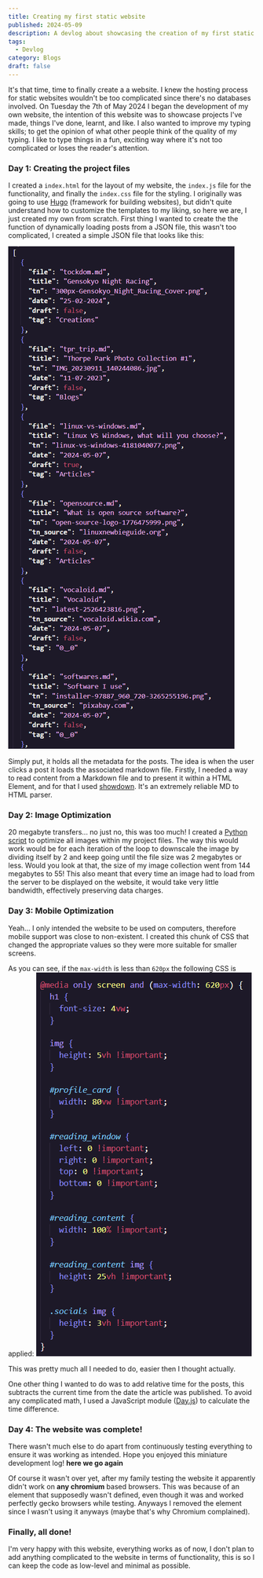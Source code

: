 ```yaml
---
title: Creating my first static website
published: 2024-05-09
description: A devlog about showcasing the creation of my first static website
tags:
  - Devlog
category: Blogs
draft: false
---
```


It's that time, time to finally create a a website. I knew the hosting process for static websites wouldn't be too complicated since there's no databases involved. On Tuesday the 7th of May 2024 I began the development of my own website, the intention of this website was to showcase projects I've made, things I've done, learnt, and like. I also wanted to improve my typing skills; to get the opinion of what other people think of the quality of my typing. I like to type things in a fun, exciting way where it's not too complicated or loses the reader's attention.

### Day 1: Creating the project files

I created a `index.html` for the layout of my website, the `index.js` file for the functionality, and finally the `index.css` file for the styling. I originally was going to use [Hugo](https://gohugo.io/) (framework for building websites), but didn't quite understand how to customize the templates to my liking, so here we are, I just created my own from scratch. First thing I wanted to create the the function of dynamically loading posts from a JSON file, this wasn't too complicated, I created a simple JSON file that looks like this:

![image](src/assets/images/web_dev/20240509213548.png)

Simply put, it holds all the metadata for the posts. The idea is when the user clicks a post it loads the associated markdown file. Firstly, I needed a way to read content from a Markdown file and to present it within a HTML Element, and for that I used [showdown](https://github.com/showdownjs/showdown). It's an extremely reliable MD to HTML parser.

### Day 2: Image Optimization

20 megabyte transfers... no just no, this was too much! I created a [Python script](<https://en.wikipedia.org/wiki/Python_(programming_language)>) to optimize all images within my project files. The way this would work would be for each iteration of the loop to downscale the image by dividing itself by 2 and keep going until the file size was 2 megabytes or less. Would you look at that, the size of my image collection went from 144 megabytes to 55! This also meant that every time an image had to load from the server to be displayed on the website, it would take very little bandwidth, effectively preserving data charges.

### Day 3: Mobile Optimization

Yeah... I only intended the website to be used on computers, therefore mobile support was close to non-existent. I created this chunk of CSS that changed the appropriate values so they were more suitable for smaller screens.

As you can see, if the `max-width` is less than `620px` the following CSS is applied:
![image](src/assets/images/web_dev/20240509213421.png)

This was pretty much all I needed to do, easier then I thought actually.

One other thing I wanted to do was to add relative time for the posts, this subtracts the current time from the date the article was published. To avoid any complicated math, I used a JavaScript module ([Day.js](https://day.js.org/docs/en/plugin/relative-time)) to calculate the time difference.

### Day 4: The website was complete!

There wasn't much else to do apart from continuously testing everything to ensure it was working as intended. Hope you enjoyed this miniature development log! **here we go again**

Of course it wasn't over yet, after my family testing the website it apparently didn't work on **any chromium** based browsers. This was because of an element that supposedly wasn't defined, even though it was and worked perfectly gecko browsers while testing. Anyways I removed the element since I wasn't using it anyways (maybe that's why Chromium complained).

### Finally, all done!

I'm very happy with this website, everything works as of now, I don't plan to add anything complicated to the website in terms of functionality, this is so I can keep the code as low-level and minimal as possible.

